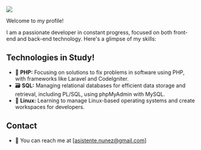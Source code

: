 <img src="https://i.imgur.com/Oq7YlHB.png">

Welcome to my profile!

I am a passionate developer in constant progress, focused on both front-end and back-end technology. Here's a glimpse of my skills:

## Technologies in Study!

- 📱 **PHP:** Focusing on solutions to fix problems in software using PHP, with frameworks like Laravel and CodeIgniter.
- 🗃️ **SQL:** Managing relational databases for efficient data storage and retrieval, including PL/SQL, using phpMyAdmin with MySQL.
- 🐧 **Linux:** Learning to manage Linux-based operating systems and create workspaces for developers.

## Contact

- 📧 You can reach me at [asistente.nunez@gmail.com]

